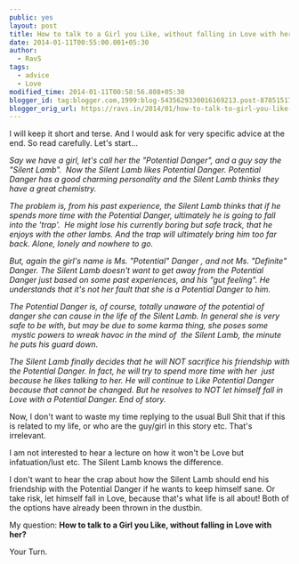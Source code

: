 ```yaml
---
public: yes
layout: post
title: How to talk to a Girl you Like, without falling in Love with her?
date: 2014-01-11T00:55:00.001+05:30
author:
  - RavS
tags:
  - advice
  - Love
modified_time: 2014-01-11T00:58:56.808+05:30
blogger_id: tag:blogger.com,1999:blog-5435629330016169213.post-8785151704258070055
blogger_orig_url: https://ravs.in/2014/01/how-to-talk-to-girl-you-like-without.html
---
```


I will keep it short and terse. And I would ask for very specific advice at the end. So read carefully. Let's start...

_Say we have a girl, let's call her the "Potential Danger", and a guy say the "Silent Lamb".  Now the Silent Lamb likes Potential Danger. Potential Danger has a good charming personality and the Silent Lamb thinks they have a great chemistry._

_The problem is, from his past experience, the Silent Lamb thinks that if he spends more time with the Potential Danger, ultimately he is going to fall into the 'trap'.  He might lose his currently boring but safe track, that he enjoys with the other lambs. And the trap will ultimately bring him too far back. Alone, lonely and nowhere to go._

_But, again the girl's name is Ms. "Potential" Danger , and not Ms. "Definite" Danger. The Silent Lamb doesn't want to get away from the Potential Danger just based on some past experiences, and his "gut feeling". He understands that it's not her fault that she is a Potential Danger to him._ 

_The Potential Danger is, of course, totally unaware of the potential of danger she can cause in the life of the Silent Lamb. In general she is very safe to be with, but may be due to some karma thing, she poses some  mystic powers to wreak havoc in the mind of  the Silent Lamb, the minute he puts his guard down._ 

_The Silent Lamb finally decides that he will NOT sacrifice his friendship with the Potential Danger. In fact, he will try to spend more time with her  just because he likes talking to her. He will continue to Like Potential Danger because that cannot be changed. But he resolves to NOT let himself fall in Love with a Potential Danger. End of story._


Now, I don't want to waste my time replying to the usual Bull Shit that if this is related to my life, or who are the guy/girl in this story etc. That's irrelevant. 

I am not interested to hear a lecture on how it won't be Love but infatuation/lust etc. The Silent Lamb knows the difference.

I don't want to hear the crap about how the Silent Lamb should end his friendship with the Potential Danger if he wants to keep himself sane. Or take risk, let himself fall in Love, because that's what life is all about! Both of the options have already been thrown in the dustbin.

My question: **How to talk to a Girl you Like, without falling in Love with her?**

Your Turn.
